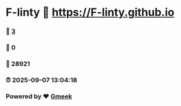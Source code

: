 # F-linty :link: https://F-linty.github.io 
### :page_facing_up: [3](https://F-linty.github.io/tag.html) 
### :speech_balloon: 0 
### :hibiscus: 28921 
### :alarm_clock: 2025-09-07 13:04:18 
### Powered by :heart: [Gmeek](https://github.com/Meekdai/Gmeek)
